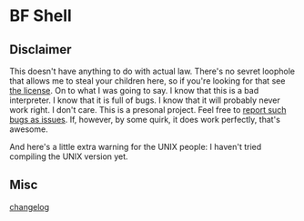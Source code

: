 BF Shell
========
Disclaimer
----------
This doesn't have anything to do with actual law. There's no sevret loophole that allows me to steal your children here, so if you're looking for that see [the license](LICENSE). On to what I was going to say. I know that this is a bad interpreter. I know that it is full of bugs. I know that it will probably never work right. I don't care. This is a presonal project. Feel free to [report such bugs as issues](https://github.com/FracturedRetina/BFshell/issues/new). If, however, by some quirk, it does work perfectly, that's awesome.

And here's a little extra warning for the UNIX people: I haven't tried compiling the UNIX version yet.


Misc
----
[changelog](changelog.md)
